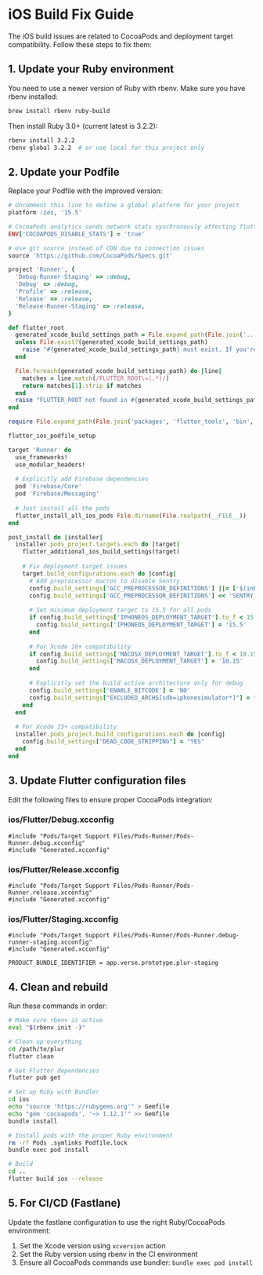 # iOS Build Fix Guide

The iOS build issues are related to CocoaPods and deployment target compatibility. Follow these steps to fix them:

## 1. Update your Ruby environment

You need to use a newer version of Ruby with rbenv. Make sure you have rbenv installed:

```bash
brew install rbenv ruby-build
```

Then install Ruby 3.0+ (current latest is 3.2.2):

```bash
rbenv install 3.2.2
rbenv global 3.2.2  # or use local for this project only
```

## 2. Update your Podfile

Replace your Podfile with the improved version:

```ruby
# Uncomment this line to define a global platform for your project
platform :ios, '15.5'

# CocoaPods analytics sends network stats synchronously affecting flutter build latency.
ENV['COCOAPODS_DISABLE_STATS'] = 'true'

# Use git source instead of CDN due to connection issues
source 'https://github.com/CocoaPods/Specs.git'

project 'Runner', {
  'Debug-Runner-Staging' => :debug,
  'Debug' => :debug,
  'Profile' => :release,
  'Release' => :release,
  'Release-Runner-Staging' => :release,
}

def flutter_root
  generated_xcode_build_settings_path = File.expand_path(File.join('..', 'Flutter', 'Generated.xcconfig'), __FILE__)
  unless File.exist?(generated_xcode_build_settings_path)
    raise "#{generated_xcode_build_settings_path} must exist. If you're running pod install manually, make sure flutter pub get is executed first"
  end

  File.foreach(generated_xcode_build_settings_path) do |line|
    matches = line.match(/FLUTTER_ROOT\=(.*)/)
    return matches[1].strip if matches
  end
  raise "FLUTTER_ROOT not found in #{generated_xcode_build_settings_path}. Try deleting Generated.xcconfig, then run flutter pub get"
end

require File.expand_path(File.join('packages', 'flutter_tools', 'bin', 'podhelper'), flutter_root)

flutter_ios_podfile_setup

target 'Runner' do
  use_frameworks!
  use_modular_headers!
  
  # Explicitly add Firebase dependencies
  pod 'Firebase/Core'
  pod 'Firebase/Messaging'
  
  # Just install all the pods
  flutter_install_all_ios_pods File.dirname(File.realpath(__FILE__))
end

post_install do |installer|
  installer.pods_project.targets.each do |target|
    flutter_additional_ios_build_settings(target)
    
    # Fix deployment target issues
    target.build_configurations.each do |config|
      # Add preprocessor macros to disable Sentry
      config.build_settings['GCC_PREPROCESSOR_DEFINITIONS'] ||= ['$(inherited)']
      config.build_settings['GCC_PREPROCESSOR_DEFINITIONS'] << 'SENTRY_DISABLED=1'
      
      # Set minimum deployment target to 15.5 for all pods
      if config.build_settings['IPHONEOS_DEPLOYMENT_TARGET'].to_f < 15.5
        config.build_settings['IPHONEOS_DEPLOYMENT_TARGET'] = '15.5'
      end
      
      # For Xcode 16+ compatibility
      if config.build_settings['MACOSX_DEPLOYMENT_TARGET'].to_f < 10.15
        config.build_settings['MACOSX_DEPLOYMENT_TARGET'] = '10.15'
      end
      
      # Explicitly set the build active architecture only for debug
      config.build_settings['ENABLE_BITCODE'] = 'NO'
      config.build_settings["EXCLUDED_ARCHS[sdk=iphonesimulator*]"] = "arm64"
    end
  end
  
  # For Xcode 15+ compatibility
  installer.pods_project.build_configurations.each do |config|
    config.build_settings["DEAD_CODE_STRIPPING"] = "YES"
  end
end
```

## 3. Update Flutter configuration files

Edit the following files to ensure proper CocoaPods integration:

### ios/Flutter/Debug.xcconfig

```
#include "Pods/Target Support Files/Pods-Runner/Pods-Runner.debug.xcconfig"
#include "Generated.xcconfig"
```

### ios/Flutter/Release.xcconfig

```
#include "Pods/Target Support Files/Pods-Runner/Pods-Runner.release.xcconfig"
#include "Generated.xcconfig"
```

### ios/Flutter/Staging.xcconfig

```
#include "Pods/Target Support Files/Pods-Runner/Pods-Runner.debug-runner-staging.xcconfig"
#include "Generated.xcconfig"

PRODUCT_BUNDLE_IDENTIFIER = app.verse.prototype.plur-staging
```

## 4. Clean and rebuild

Run these commands in order:

```bash
# Make sure rbenv is active
eval "$(rbenv init -)"

# Clean up everything
cd /path/to/plur
flutter clean

# Get Flutter dependencies
flutter pub get

# Set up Ruby with Bundler
cd ios
echo "source 'https://rubygems.org'" > Gemfile
echo "gem 'cocoapods', '~> 1.12.1'" >> Gemfile
bundle install

# Install pods with the proper Ruby environment
rm -rf Pods .symlinks Podfile.lock
bundle exec pod install

# Build
cd ..
flutter build ios --release
```

## 5. For CI/CD (Fastlane)

Update the fastlane configuration to use the right Ruby/CocoaPods environment:

1. Set the Xcode version using `xcversion` action
2. Set the Ruby version using rbenv in the CI environment
3. Ensure all CocoaPods commands use bundler: `bundle exec pod install`